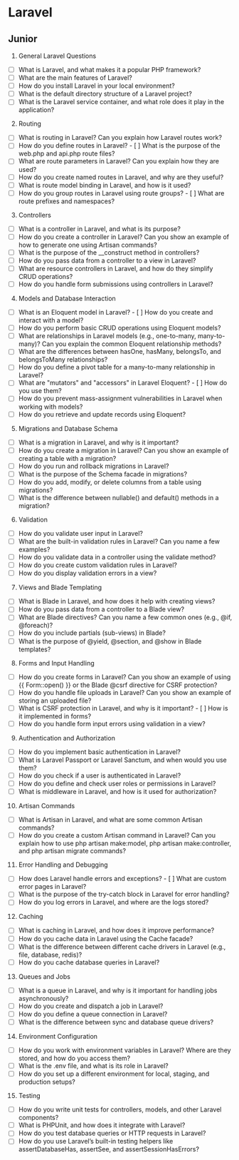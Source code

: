 # Laravel

## Junior

1. General Laravel Questions
- [ ] What is Laravel, and what makes it a popular PHP framework?
- [ ] What are the main features of Laravel?
- [ ] How do you install Laravel in your local environment?
- [ ] What is the default directory structure of a Laravel project?
- [ ] What is the Laravel service container, and what role does it play in the application?

2. Routing
- [ ] What is routing in Laravel? Can you explain how Laravel routes work?
- [ ] How do you define routes in Laravel? - [ ] What is the purpose of the web.php and api.php route files?
- [ ] What are route parameters in Laravel? Can you explain how they are used?
- [ ] How do you create named routes in Laravel, and why are they useful?
- [ ] What is route model binding in Laravel, and how is it used?
- [ ] How do you group routes in Laravel using route groups? - [ ] What are route prefixes and namespaces?

3. Controllers
- [ ] What is a controller in Laravel, and what is its purpose?
- [ ] How do you create a controller in Laravel? Can you show an example of how to generate one using Artisan commands?
- [ ] What is the purpose of the __construct method in controllers?
- [ ] How do you pass data from a controller to a view in Laravel?
- [ ] What are resource controllers in Laravel, and how do they simplify CRUD operations?
- [ ] How do you handle form submissions using controllers in Laravel?

4. Models and Database Interaction
- [ ] What is an Eloquent model in Laravel? - [ ] How do you create and interact with a model?
- [ ] How do you perform basic CRUD operations using Eloquent models?
- [ ] What are relationships in Laravel models (e.g., one-to-many, many-to-many)? Can you explain the common Eloquent relationship methods?
- [ ] What are the differences between hasOne, hasMany, belongsTo, and belongsToMany relationships?
- [ ] How do you define a pivot table for a many-to-many relationship in Laravel?
- [ ] What are "mutators" and "accessors" in Laravel Eloquent? - [ ] How do you use them?
- [ ] How do you prevent mass-assignment vulnerabilities in Laravel when working with models?
- [ ] How do you retrieve and update records using Eloquent?

5. Migrations and Database Schema
- [ ] What is a migration in Laravel, and why is it important?
- [ ] How do you create a migration in Laravel? Can you show an example of creating a table with a migration?
- [ ] How do you run and rollback migrations in Laravel?
- [ ] What is the purpose of the Schema facade in migrations?
- [ ] How do you add, modify, or delete columns from a table using migrations?
- [ ] What is the difference between nullable() and default() methods in a migration?

6. Validation
- [ ] How do you validate user input in Laravel?
- [ ] What are the built-in validation rules in Laravel? Can you name a few examples?
- [ ] How do you validate data in a controller using the validate method?
- [ ] How do you create custom validation rules in Laravel?
- [ ] How do you display validation errors in a view?

7. Views and Blade Templating
- [ ] What is Blade in Laravel, and how does it help with creating views?
- [ ] How do you pass data from a controller to a Blade view?
- [ ] What are Blade directives? Can you name a few common ones (e.g., @if, @foreach)?
- [ ] How do you include partials (sub-views) in Blade?
- [ ] What is the purpose of @yield, @section, and @show in Blade templates?

8. Forms and Input Handling
- [ ] How do you create forms in Laravel? Can you show an example of using {{ Form::open() }} or the Blade @csrf directive for CSRF protection?
- [ ] How do you handle file uploads in Laravel? Can you show an example of storing an uploaded file?
- [ ] What is CSRF protection in Laravel, and why is it important? - [ ] How is it implemented in forms?
- [ ] How do you handle form input errors using validation in a view?

9. Authentication and Authorization
- [ ] How do you implement basic authentication in Laravel?
- [ ] What is Laravel Passport or Laravel Sanctum, and when would you use them?
- [ ] How do you check if a user is authenticated in Laravel?
- [ ] How do you define and check user roles or permissions in Laravel?
- [ ] What is middleware in Laravel, and how is it used for authorization?

10. Artisan Commands
- [ ] What is Artisan in Laravel, and what are some common Artisan commands?
- [ ] How do you create a custom Artisan command in Laravel?
Can you explain how to use php artisan make:model, php artisan make:controller, and php artisan migrate commands?

11. Error Handling and Debugging
- [ ] How does Laravel handle errors and exceptions? - [ ] What are custom error pages in Laravel?
- [ ] What is the purpose of the try-catch block in Laravel for error handling?
- [ ] How do you log errors in Laravel, and where are the logs stored?

12. Caching
- [ ] What is caching in Laravel, and how does it improve performance?
- [ ] How do you cache data in Laravel using the Cache facade?
- [ ] What is the difference between different cache drivers in Laravel (e.g., file, database, redis)?
- [ ] How do you cache database queries in Laravel?

13. Queues and Jobs
- [ ] What is a queue in Laravel, and why is it important for handling jobs asynchronously?
- [ ] How do you create and dispatch a job in Laravel?
- [ ] How do you define a queue connection in Laravel?
- [ ] What is the difference between sync and database queue drivers?

14. Environment Configuration
- [ ] How do you work with environment variables in Laravel? Where are they stored, and how do you access them?
- [ ] What is the .env file, and what is its role in Laravel?
- [ ] How do you set up a different environment for local, staging, and production setups?

15. Testing
- [ ] How do you write unit tests for controllers, models, and other Laravel components?
- [ ] What is PHPUnit, and how does it integrate with Laravel?
- [ ] How do you test database queries or HTTP requests in Laravel?
- [ ] How do you use Laravel’s built-in testing helpers like assertDatabaseHas, assertSee, and assertSessionHasErrors?